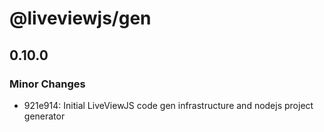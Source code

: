 # @liveviewjs/gen

## 0.10.0

### Minor Changes

- 921e914: Initial LiveViewJS code gen infrastructure and nodejs project generator
